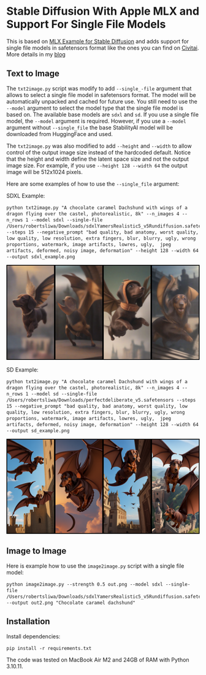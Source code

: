 # Stable Diffusion With Apple MLX and Support For Single File Models

This is based on [MLX Example for Stable Diffusion](https://github.com/ml-explore/mlx-examples/tree/main/stable_diffusion) and adds support for single file models in safetensors format like the ones you can find on [Civitai](https://civitai.com/).  More details in my [blog](https://medium.com/@robjsliwa_71070/how-to-use-civitai-models-with-apple-mlx-483cd68109ab)

## Text to Image

The `txt2image.py` script was modify to add `--single_-file` argument that allows to select a single file model in safetensors format. The model will be automatically unpacked and cached for future use.  You still need to use the `--model` argument to select the model type that the single file model is based on.  The available base models are `sdxl` and `sd`.  If you use a single file model, the `--model` argument is required.  However, if you use a `--model` argument without `--single_file` the base StabilityAI model will be downloaded from HuggingFace and used.

The `txt2image.py` was also modified to add `--height` and `--width` to allow control of the output image size instead of the hardcoded default.  Notice that the height and width define the latent space size and not the output image size.  For example, if you use `--height 128 --width 64` the output image will be 512x1024 pixels.

Here are some examples of how to use the `--single_file` argument:

SDXL Example:
```shell
python txt2image.py "A chocolate caramel Dachshund with wings of a dragon flying over the castel, photorealistic, 8k" --n_images 4 --n_rows 1 --model sdxl --single-file /Users/robertsliwa/Downloads/sdxlYamersRealistic5_v5Rundiffusion.safetensors --steps 15 --negative_prompt "bad quality, bad anatomy, worst quality, low quality, low resolution, extra fingers, blur, blurry, ugly, wrong proportions, watermark, image artifacts, lowres, ugly,  jpeg artifacts, deformed, noisy image, deformation" --height 128 --width 64 --output sdxl_example.png
```

![sdxl_example](sdxl_example.png)

SD Example:
```shell
python txt2image.py "A chocolate caramel Dachshund with wings of a dragon flying over the castel, photorealistic, 8k" --n_images 4 --n_rows 1 --model sd --single-file /Users/robertsliwa/Downloads/perfectdeliberate_v5.safetensors --steps 15 --negative_prompt "bad quality, bad anatomy, worst quality, low quality, low resolution, extra fingers, blur, blurry, ugly, wrong proportions, watermark, image artifacts, lowres, ugly,  jpeg artifacts, deformed, noisy image, deformation" --height 128 --width 64 --output sd_example.png
```

![sd_example](sd_example.png)

## Image to Image

Here is example how to use the `image2image.py` script with a single file model:

```shell
python image2image.py --strength 0.5 out.png --model sdxl --single-file /Users/robertsliwa/Downloads/sdxlYamersRealistic5_v5Rundiffusion.safetensors --output out2.png "Chocolate caramel dachshund"
```

## Installation

Install dependencies:

```shell
pip install -r requirements.txt
```

The code was tested on MacBook Air M2 and 24GB of RAM with Python 3.10.11.
